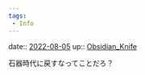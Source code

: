 ```yaml
---
tags:
 - Info
---
```


date:: [2022-08-05](../Daily_Note/2022-08-05.md)
up:: [Obsidian_Knife](../Bar/Novel/Nacaria/Obsidian_Knife.md)

石器時代に戻すなってことだろ？
